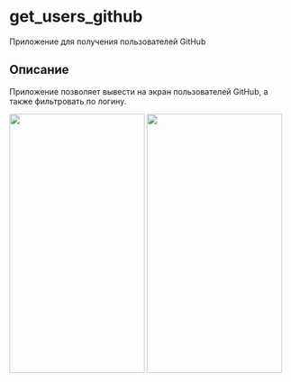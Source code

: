 # get_users_github

Приложение для получения пользователей GitHub

## Описание

Приложение позволяет вывести на экран пользователей GitHub, а также фильтровать по логину.

<img src="https://github.com/user-attachments/assets/cd21b01b-7deb-4692-9ed0-93649ef1d523" width="240" height="460">
<img src="https://github.com/user-attachments/assets/6268367a-b961-4fb6-85b5-d8f7e5a892b4" width="240" height="460">
